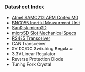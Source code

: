 ### Datasheet Index
* [Atmel SAMC21G ARM Cortex M0](https://github.com/SDSURocketProject/far-mars-avionics-pcb/blob/master/documentation/Datasheets/atmel-samc21datasheet.pdf "Atmel SAMC21G ARM Cortex M0+")
* [BNO055 Inertial Measurment Unit](https://github.com/SDSURocketProject/far-mars-avionics-pcb/blob/master/documentation/Datasheets/BST-BNO055-DS000.pdf "BNO055 Inertial Measurment Unit")
* [SanDisk microSD](https://github.com/SDSURocketProject/far-mars-avionics-pcb/blob/master/documentation/Datasheets/sandisk-microSD.pdf "SanDisk microSD")
* [microSD Slot Mechanical Specs](https://github.com/SDSURocketProject/far-mars-avionics-pcb/blob/master/documentation/Datasheets/microSD_DM3_catalog.pdf "microSD Slot Mechanical Specs")
* [RS485 Transceiver](https://github.com/SDSURocketProject/far-mars-avionics-pcb/blob/master/documentation/Datasheets/sn65hvd35.pdf "RS485 Transciever ")
* CAN Transceiver
* 5V DC/DC Switching Regulator
* 3.3V Linear Regulator
* Reverse Protection Diode
* Tuning Fork Crystal
